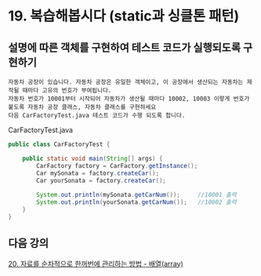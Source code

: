# 19. 복습해봅시다 (static과 싱클톤 패턴)

## 설명에 따른 객체를 구현하여 테스트 코드가 실행되도록 구현하기

    자동차 공장이 있습니다. 자동차 공장은 유일한 객체이고, 이 공장에서 생산되는 자동차는 제작될 때마다 고유의 번호가 부여됩니다. 
    자동차 번호가 10001부터 시작되어 자동차가 생산될 때마다 10002, 10003 이렇게 번호가 붙도록 자동차 공장 클래스, 자동차 클래스를 구현하세요
    다음 CarFactoryTest.java 테스트 코드가 수행 되도록 합니다.


CarFactoryTest.java
```java
public class CarFactoryTest {

	public static void main(String[] args) {
		CarFactory factory = CarFactory.getInstance();
		Car mySonata = factory.createCar();
		Car yourSonata = factory.createCar();
		
		System.out.println(mySonata.getCarNum());     //10001 출력
		System.out.println(yourSonata.getCarNum());   //10002 출력
	}
}
```
## 다음 강의
[20. 자료를 순차적으로 한꺼번에 관리하는 방법 - 배열(array)](../20.%20%EC%9E%90%EB%A3%8C%EB%A5%BC%20%EC%88%9C%EC%B0%A8%EC%A0%81%EC%9C%BC%EB%A1%9C%20%ED%95%9C%EA%BA%BC%EB%B2%88%EC%97%90%20%EA%B4%80%EB%A6%AC%ED%95%98%EB%8A%94%20%EB%B0%A9%EB%B2%95%20-%20%EB%B0%B0%EC%97%B4%20(array)/)